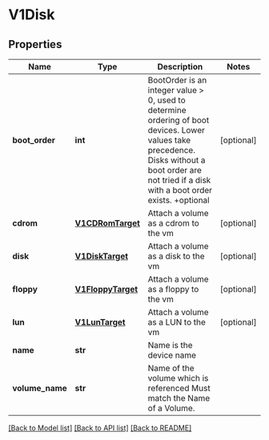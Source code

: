 # V1Disk

## Properties
Name | Type | Description | Notes
------------ | ------------- | ------------- | -------------
**boot_order** | **int** | BootOrder is an integer value &gt; 0, used to determine ordering of boot devices. Lower values take precedence. Disks without a boot order are not tried if a disk with a boot order exists. +optional | [optional] 
**cdrom** | [**V1CDRomTarget**](V1CDRomTarget.md) | Attach a volume as a cdrom to the vm | [optional] 
**disk** | [**V1DiskTarget**](V1DiskTarget.md) | Attach a volume as a disk to the vm | [optional] 
**floppy** | [**V1FloppyTarget**](V1FloppyTarget.md) | Attach a volume as a floppy to the vm | [optional] 
**lun** | [**V1LunTarget**](V1LunTarget.md) | Attach a volume as a LUN to the vm | [optional] 
**name** | **str** | Name is the device name | 
**volume_name** | **str** | Name of the volume which is referenced Must match the Name of a Volume. | 

[[Back to Model list]](../README.md#documentation-for-models) [[Back to API list]](../README.md#documentation-for-api-endpoints) [[Back to README]](../README.md)


